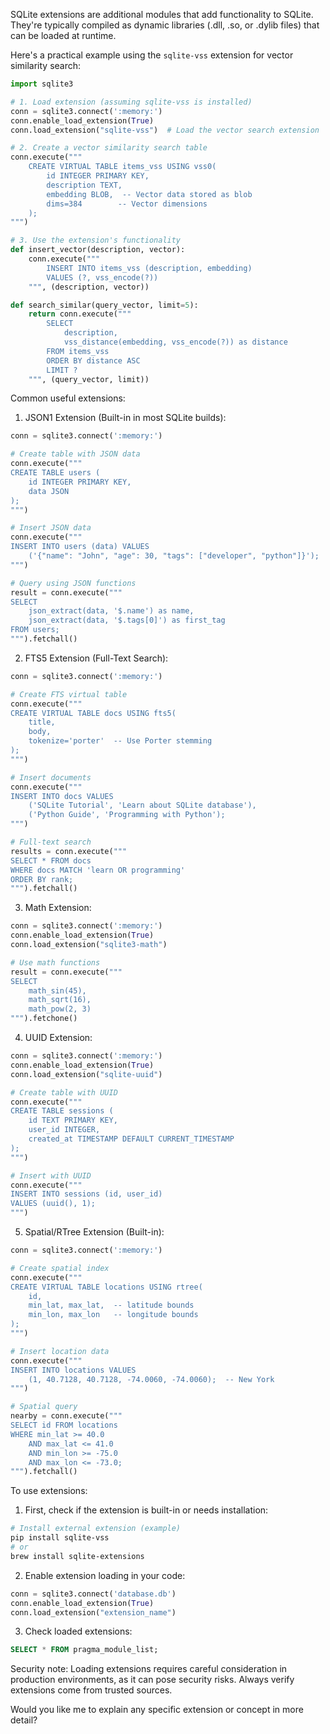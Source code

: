 SQLite extensions are additional modules that add functionality to SQLite. They're typically compiled as dynamic libraries (.dll, .so, or .dylib files) that can be loaded at runtime.

Here's a practical example using the `sqlite-vss` extension for vector similarity search:

```python
import sqlite3

# 1. Load extension (assuming sqlite-vss is installed)
conn = sqlite3.connect(':memory:')
conn.enable_load_extension(True)
conn.load_extension("sqlite-vss")  # Load the vector search extension

# 2. Create a vector similarity search table
conn.execute("""
    CREATE VIRTUAL TABLE items_vss USING vss0(
        id INTEGER PRIMARY KEY,
        description TEXT,
        embedding BLOB,  -- Vector data stored as blob
        dims=384        -- Vector dimensions
    );
""")

# 3. Use the extension's functionality
def insert_vector(description, vector):
    conn.execute("""
        INSERT INTO items_vss (description, embedding)
        VALUES (?, vss_encode(?))
    """, (description, vector))

def search_similar(query_vector, limit=5):
    return conn.execute("""
        SELECT 
            description,
            vss_distance(embedding, vss_encode(?)) as distance
        FROM items_vss
        ORDER BY distance ASC
        LIMIT ?
    """, (query_vector, limit))
```

Common useful extensions:

1. JSON1 Extension (Built-in in most SQLite builds):
```python
conn = sqlite3.connect(':memory:')

# Create table with JSON data
conn.execute("""
CREATE TABLE users (
    id INTEGER PRIMARY KEY,
    data JSON
);
""")

# Insert JSON data
conn.execute("""
INSERT INTO users (data) VALUES
    ('{"name": "John", "age": 30, "tags": ["developer", "python"]}');
""")

# Query using JSON functions
result = conn.execute("""
SELECT 
    json_extract(data, '$.name') as name,
    json_extract(data, '$.tags[0]') as first_tag
FROM users;
""").fetchall()
```

2. FTS5 Extension (Full-Text Search):
```python
conn = sqlite3.connect(':memory:')

# Create FTS virtual table
conn.execute("""
CREATE VIRTUAL TABLE docs USING fts5(
    title,
    body,
    tokenize='porter'  -- Use Porter stemming
);
""")

# Insert documents
conn.execute("""
INSERT INTO docs VALUES
    ('SQLite Tutorial', 'Learn about SQLite database'),
    ('Python Guide', 'Programming with Python');
""")

# Full-text search
results = conn.execute("""
SELECT * FROM docs 
WHERE docs MATCH 'learn OR programming'
ORDER BY rank;
""").fetchall()
```

3. Math Extension:
```python
conn = sqlite3.connect(':memory:')
conn.enable_load_extension(True)
conn.load_extension("sqlite3-math")

# Use math functions
result = conn.execute("""
SELECT 
    math_sin(45),
    math_sqrt(16),
    math_pow(2, 3)
""").fetchone()
```

4. UUID Extension:
```python
conn = sqlite3.connect(':memory:')
conn.enable_load_extension(True)
conn.load_extension("sqlite-uuid")

# Create table with UUID
conn.execute("""
CREATE TABLE sessions (
    id TEXT PRIMARY KEY,
    user_id INTEGER,
    created_at TIMESTAMP DEFAULT CURRENT_TIMESTAMP
);
""")

# Insert with UUID
conn.execute("""
INSERT INTO sessions (id, user_id)
VALUES (uuid(), 1);
""")
```

5. Spatial/RTree Extension (Built-in):
```python
conn = sqlite3.connect(':memory:')

# Create spatial index
conn.execute("""
CREATE VIRTUAL TABLE locations USING rtree(
    id,
    min_lat, max_lat,  -- latitude bounds
    min_lon, max_lon   -- longitude bounds
);
""")

# Insert location data
conn.execute("""
INSERT INTO locations VALUES
    (1, 40.7128, 40.7128, -74.0060, -74.0060);  -- New York
""")

# Spatial query
nearby = conn.execute("""
SELECT id FROM locations
WHERE min_lat >= 40.0 
    AND max_lat <= 41.0
    AND min_lon >= -75.0
    AND max_lon <= -73.0;
""").fetchall()
```

To use extensions:

1. First, check if the extension is built-in or needs installation:
```bash
# Install external extension (example)
pip install sqlite-vss
# or
brew install sqlite-extensions
```

2. Enable extension loading in your code:
```python
conn = sqlite3.connect('database.db')
conn.enable_load_extension(True)
conn.load_extension("extension_name")
```

3. Check loaded extensions:
```sql
SELECT * FROM pragma_module_list;
```

Security note: Loading extensions requires careful consideration in production environments, as it can pose security risks. Always verify extensions come from trusted sources.

Would you like me to explain any specific extension or concept in more detail?